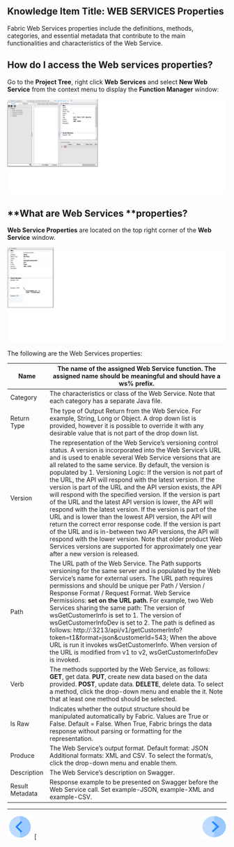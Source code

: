 ## **Knowledge Item Title:** **WEB SERVICES** **Properties** 

Fabric Web Services properties include the definitions, methods, categories, and essential metadata that contribute to the main functionalities and characteristics of the Web Service.  

## **How do** **I** **access** **the** **Web services properties?** 

Go to the **Project Tree**, right click **Web** **Services** and select **New Web Service** from the context menu to display the **Function Manager** window: 

<img src="/articles/15_web_services/images/Web-Service-KI-3-1.png" alt="drawing"/>    

## **What are Web Services **properties? 

**Web Service Properties** are located on the top right corner of the **Web Service** window. 

 <img src="/articles/15_web_services/images/Web-Service-KI-2-1.png" alt="drawing"/> 

The following are the Web Services properties: 

| Name            | The name of the assigned Web Service function. The assigned name should be meaningful and should have a ws% prefix. |
| --------------- | ------------------------------------------------------------ |
| Category        | The characteristics or class of the Web Service. Note that each category has a separate Java file. |
| Return Type     | The type of Output Return from the Web Service. For example, String, Long or Object. A drop down list is provided, however it is possible to override it with any desirable value that is not part of the drop down list. |
| Version         | The representation of the Web Service’s versioning control status. A version is incorporated into the Web Service’s URL and is used to enable several Web Service versions that are all related to the same service. By default, the version is populated by 1. Versioning Logic: If the version is not part of the URL, the API will respond with the latest version. If the version is part of the URL and the API version exists, the API will respond with the specified version. If the version is part of the URL and the latest API version is lower, the API will respond with the latest version. If the version is part of the URL and is lower than the lowest API version, the API will return the correct error response code. If the version is part of the URL and is in-between two API versions, the API will respond with the lower version. Note that older product Web Services versions are supported for approximately one year after a new version is released. |
| Path            | The URL path of the Web Service. The Path supports versioning for the same server and is populated by the Web Service’s name for external users. The URL path requires permissions and should be unique per Path / Version / Response Format / Request Format. Web Service Permissions: **set on the URL path.** For example, two Web Services sharing the same path: The version of wsGetCustomerInfo is set to 1. The version of wsGetCustomerInfoDev is set to 2.  The path is defined as follows: http://<Fabric IP address>:3213/api/v1/getCustomerInfo?token=t1&format=json&customerId=543; When the above URL is run it invokes wsGetCustomerInfo. When version of the URL is modified from v1 to v2, wsGetCustomerInfoDev is invoked. |
| Verb            | The methods supported by the Web Service, as follows: **GET**, get data. **PUT**, create new data based on the data provided. **POST**, update data. **DELETE**, delete data. To select a method, click the drop-down menu and enable the it. Note that at least one method should be selected. |
| Is Raw          | Indicates whether the output structure should be manipulated automatically by Fabric. Values are True or False. Default = False. When True, Fabric brings the data response without parsing or formatting for the representation. |
| Produce         | The Web Service’s output format. Default format: JSON Additional formats: XML and CSV. To select the format/s, click the drop-down menu and enable them. |
| Description     | The Web Service’s description on Swagger.                    |
| Result Metadata | Response example to be presented on Swagger before the Web Service call. Set example-JSON, example-XML and example-CSV. |

------

[![Previous](/articles/images/Previous.png)](/articles/13_LUDB_viewer_and_studio_debug_capabilities/01_data_viewer.md)[<img align="right" width="60" height="54" src="/articles/images/Next.png">


